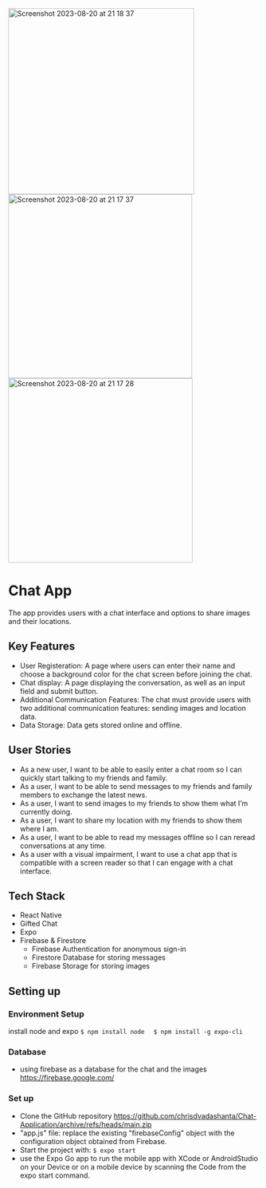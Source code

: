 <img width="373" alt="Screenshot 2023-08-20 at 21 18 37" src="https://github.com/chrisdvadashanta/Chat-Application/assets/127535781/a1f6f6ed-7327-4039-b868-9ead2e03cfad">
<img width="369" alt="Screenshot 2023-08-20 at 21 17 37" src="https://github.com/chrisdvadashanta/Chat-Application/assets/127535781/5d134e05-e54a-4ea5-bde4-b831fa360ac1">
<img width="370" alt="Screenshot 2023-08-20 at 21 17 28" src="https://github.com/chrisdvadashanta/Chat-Application/assets/127535781/ccc6d11b-c82e-4988-9803-8a89085fdd10">

# Chat App #

The app provides users with a chat interface and options to share images and their locations.

## Key Features ##
- User Registeration: A page where users can enter their name and choose a background color for the chat screen before joining the chat. 
- Chat display: A page displaying the conversation, as well as an input field and submit button.
- Additional Communication Features: The chat must provide users with two additional communication features: sending images and location data.
- Data Storage: Data gets stored online and offline.

## User Stories ##
- As a new user, I want to be able to easily enter a chat room so I can quickly start talking to my friends and family.
- As a user, I want to be able to send messages to my friends and family members to exchange the latest news.
- As a user, I want to send images to my friends to show them what I’m currently doing.
- As a user, I want to share my location with my friends to show them where I am.
- As a user, I want to be able to read my messages offline so I can reread conversations at any time.
- As a user with a visual impairment, I want to use a chat app that is compatible with a screen reader so that I can engage with a chat interface.

## Tech Stack ##
- React Native
- Gifted Chat
- Expo
- Firebase & Firestore
    - Firebase Authentication for anonymous sign-in
    - Firestore Database for storing messages
    - Firebase Storage for storing images
      
## Setting up ##
### Environment Setup ###
install node and expo
   ``` $ npm install node ```
  ```  $ npm install -g expo-cli```
### Database ###
- using firebase as a database for the chat and the images
    https://firebase.google.com/
### Set up ###
- Clone the GitHub repository https://github.com/chrisdvadashanta/Chat-Application/archive/refs/heads/main.zip
- "app.js" file: replace the existing "firebaseConfig" object with the configuration object obtained from Firebase.
- Start the project with:
```$ expo start```
- use the Expo Go app to run the mobile app with XCode or AndroidStudio on your Device or on a mobile device by scanning the Code from the expo start command.
